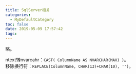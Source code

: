 ```yaml
---
title: SqlServer相关
categories:
  - MyDefaultCategory
toc: false
date: 2019-05-09 17:57:42
tags:
---
```

略。
<!-- more -->
ntext转nvarcahr：`CAST( ColumnName AS NVARCHAR(MAX) )`。  
移除换行符：`REPLACE(ColumnName, CHAR(13)+CHAR(10), '')`。  
